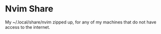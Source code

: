# Nvim Share
My ~/.local/share/nvim zipped up, for any of my machines that do not have access to the internet.
